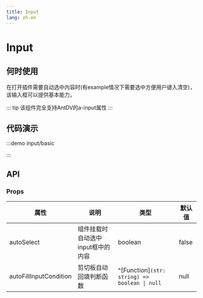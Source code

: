 ```yaml
---
title: Input
lang: zh-en
---
```

# Input

## 何时使用

在打开插件需要自动选中内容时(有example情况下需要选中方便用户键入清空)，该输入框可以提供基本能力，

::: tip
该组件完全支持AntDV的a-input属性
:::

## 代码演示

:::demo
input/basic

:::

## API

### Props

| 属性                   | 说明                              | 类型                                          | 默认值 |
| ---------------------- | --------------------------------- | --------------------------------------------- | ------ |
| autoSelect             | 组件挂载时自动选中input框中的内容 | boolean                                       | false  |
| autoFillInputCondition | 剪切板自动回填判断函数            | ^[Function]`(str: string) => boolean \| null` | null   |
